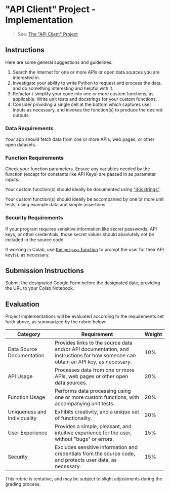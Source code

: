 # "API Client" Project - Implementation

> See: [The "API Client" Project](README.md)

## Instructions

Here are some general suggestions and guidelines:

  1. Search the Internet for one or more APIs or open data sources you are interested in.
  2. Investigate your ability to write Python to request and process the data, and do something interesting and helpful with it. 
  3. Refactor / simplify your code into one or more custom functions, as applicable. Write unit tests and docstrings for your custom functions. 
  4. Consider providing a single cell at the bottom which captures user inputs as necessary, and invokes the function(s) to produce the desired outputs.

### Data Requirements

Your app should fetch data from one or more APIs, web pages, or other open datasets.

### Function Requirements

Check your function parameters. Ensure any variables needed by the function (except for constants like API Keys) are passed in as parameter inputs.

Your custom function(s) should ideally be documented using ["docstrings"](/notes/python/docstrings.md). 

Your custom function(s) should ideally be accompanied by one or more unit tests, using example data and simple assertions.

### Security Requirements

If your program requires sensitive information like secret passwords, API keys, or other credentials, those secret values should absolutely not be included in the source code.

If working in Colab, use [the `getpass` function](/notes/python/modules/getpass.md) to prompt the user for their API key(s), as necessary.

## Submission Instructions

Submit the designated Google Form before the designated date, providing the URL to your Colab Notebook.

## Evaluation

Project implementations will be evaluated according to the requirements set forth above, as summarized by the rubric below:

Category | Requirement | Weight
--- | --- | ---
Data Source Documentation | Provides links to the source data and/or API documentation, and instructions for how someone can obtain an API key, as necessary. | 10%
API Usage | Processes data from one or more APIs, web pages or other open data sources. | 20%
Function Usage | Performs data processing using one or more custom functions, with accompanying unit tests. | 20%
Uniqueness and Individuality | Exhibits creativity, and a unique set of functionality. | 20%
User Experience | Provides a simple, pleasant, and intuitive experience for the user, without "bugs" or errors. | 15%
Security | Excludes sensitive information and credentials from the source code, and protects user data, as necessary. | 15%

This rubric is tentative, and may be subject to slight adjustments during the grading process.

